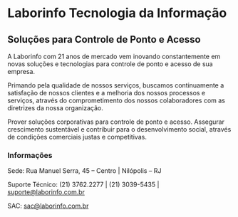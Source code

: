 # Laborinfo Tecnologia da Informação

## Soluções para Controle de Ponto e Acesso

A Laborinfo com 21 anos de mercado vem inovando constantemente em novas soluções e tecnologias para controle de ponto e acesso de sua empresa.

Primando pela qualidade de nossos serviços, buscamos continuamente a satisfação de nossos clientes e a melhoria dos nossos processos e serviços, através do comprometimento dos nossos colaboradores com as diretrizes da nossa organização.

Prover soluções corporativas para controle de ponto e acesso. Assegurar crescimento sustentável e contribuir para o desenvolvimento social, através de condições comerciais justas e competitivas.

### Informações

Sede: 
Rua Manuel Serra, 45 – Centro | Nilópolis – RJ

Suporte Técnico:
(21) 3762.2277 | (21) 3039-5435 | suporte@laborinfo.com.br

SAC:
sac@laborinfo.com.br